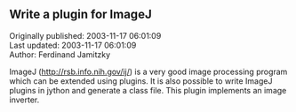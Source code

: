 ## Write a plugin for ImageJ  
Originally published: 2003-11-17 06:01:09  
Last updated: 2003-11-17 06:01:09  
Author: Ferdinand Jamitzky  
  
ImageJ (http://rsb.info.nih.gov/ij/) is a very good image processing program which can be extended using plugins. It is also possible to write ImageJ plugins in jython and generate a class file. This plugin implements an image inverter.
